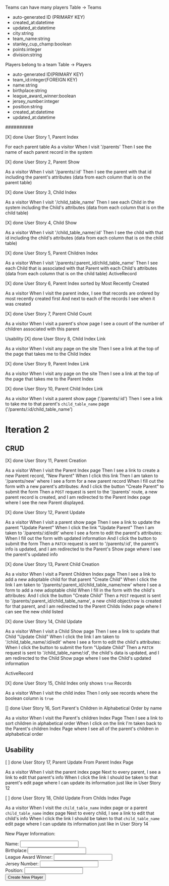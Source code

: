 Teams can have many players
Table -> Teams
- auto-generated ID (PRIMARY KEY)
- created_at:datetime
- updated_at:datetime
- city:string
- team_name:string
- stanley_cup_champ:boolean
- points:integer
- division:string

Players belong to a team
Table -> Players
- auto-generated ID(PRIMARY KEY)
- team_id:integer(FOREIGN KEY)
- name:string
- birthplace:string
- league_award_winner:boolean
- jersey_number:integer
- position:string
- created_at:datetime
- updated_at:datetime

##########

[X] done
User Story 1, Parent Index 

For each parent table
As a visitor
When I visit '/parents'
Then I see the name of each parent record in the system

[X] done
User Story 2, Parent Show 

As a visitor
When I visit '/parents/:id'
Then I see the parent with that id including the parent's attributes
(data from each column that is on the parent table)

[X] done
User Story 3, Child Index 

As a visitor
When I visit '/child_table_name'
Then I see each Child in the system including the Child's attributes
(data from each column that is on the child table)

[X] done
User Story 4, Child Show 

As a visitor
When I visit '/child_table_name/:id'
Then I see the child with that id including the child's attributes
(data from each column that is on the child table)

[X] done
User Story 5, Parent Children Index 

As a visitor
When I visit '/parents/:parent_id/child_table_name'
Then I see each Child that is associated with that Parent with each Child's attributes
(data from each column that is on the child table)
ActiveRecord

[X] done
User Story 6, Parent Index sorted by Most Recently Created 

As a visitor
When I visit the parent index,
I see that records are ordered by most recently created first
And next to each of the records I see when it was created

[X] done
User Story 7, Parent Child Count

As a visitor
When I visit a parent's show page
I see a count of the number of children associated with this parent

Usability
[X] done
User Story 8, Child Index Link

As a visitor
When I visit any page on the site
Then I see a link at the top of the page that takes me to the Child Index

[X] done
User Story 9, Parent Index Link

As a visitor
When I visit any page on the site
Then I see a link at the top of the page that takes me to the Parent Index

[X] done
User Story 10, Parent Child Index Link

As a visitor
When I visit a parent show page ('/parents/:id')
Then I see a link to take me to that parent's `child_table_name` page ('/parents/:id/child_table_name')

# Iteration 2

## CRUD

[X] done
User Story 11, Parent Creation 

As a visitor
When I visit the Parent Index page
Then I see a link to create a new Parent record, "New Parent"
When I click this link
Then I am taken to '/parents/new' where I  see a form for a new parent record
When I fill out the form with a new parent's attributes:
And I click the button "Create Parent" to submit the form
Then a `POST` request is sent to the '/parents' route,
a new parent record is created,
and I am redirected to the Parent Index page where I see the new Parent displayed.

[X] done
User Story 12, Parent Update 

As a visitor
When I visit a parent show page
Then I see a link to update the parent "Update Parent"
When I click the link "Update Parent"
Then I am taken to '/parents/:id/edit' where I  see a form to edit the parent's attributes:
When I fill out the form with updated information
And I click the button to submit the form
Then a `PATCH` request is sent to '/parents/:id',
the parent's info is updated,
and I am redirected to the Parent's Show page where I see the parent's updated info

[X] done
User Story 13, Parent Child Creation 

As a visitor
When I visit a Parent Children Index page
Then I see a link to add a new adoptable child for that parent "Create Child"
When I click the link
I am taken to '/parents/:parent_id/child_table_name/new' where I see a form to add a new adoptable child
When I fill in the form with the child's attributes:
And I click the button "Create Child"
Then a `POST` request is sent to '/parents/:parent_id/child_table_name',
a new child object/row is created for that parent,
and I am redirected to the Parent Childs Index page where I can see the new child listed

[X] done
User Story 14, Child Update 

As a visitor
When I visit a Child Show page
Then I see a link to update that Child "Update Child"
When I click the link
I am taken to '/child_table_name/:id/edit' where I see a form to edit the child's attributes:
When I click the button to submit the form "Update Child"
Then a `PATCH` request is sent to '/child_table_name/:id',
the child's data is updated,
and I am redirected to the Child Show page where I see the Child's updated information

ActiveRecord

[X] done
User Story 15, Child Index only shows `true` Records 

As a visitor
When I visit the child index
Then I only see records where the boolean column is `true`

[] done
User Story 16, Sort Parent's Children in Alphabetical Order by name 

As a visitor
When I visit the Parent's children Index Page
Then I see a link to sort children in alphabetical order
When I click on the link
I'm taken back to the Parent's children Index Page where I see all of the parent's children in alphabetical order

## Usability

[ ] done
User Story 17, Parent Update From Parent Index Page 

As a visitor
When I visit the parent index page
Next to every parent, I see a link to edit that parent's info
When I click the link
I should be taken to that parent's edit page where I can update its information just like in User Story 12

[ ] done
User Story 18, Child Update From Childs Index Page 

As a visitor
When I visit the `child_table_name` index page or a parent `child_table_name` index page
Next to every child, I see a link to edit that child's info
When I click the link
I should be taken to that `child_table_name` edit page where I can update its information just like in User Story 14




<form action="/teams/<%= @team_players.id %>/players/new" method="post">
  <input type="hidden" name="authenticity_token" value="<%= form_authenticity_token %>">
  <p>New Player Information:</p>
  Name: <input type='text' name="Name"/><br/>
  Birthplace:<input type='text' name="Birthplace"/><br/>
  League Award Winner: <input type='text' name="League Award Winner"/><br/>
  Jersey Number: <input type='number' name="Jersey Number"/><br/>
  Position: <input type='text' name="Position"/><br/>
  <input type='submit' value = "Create New Player"/>
</form>